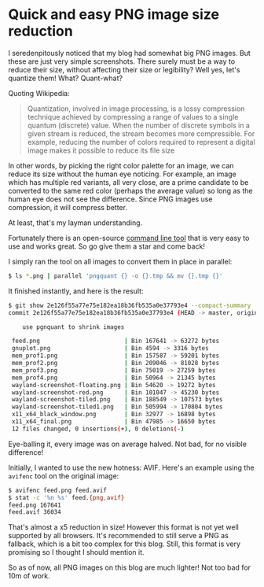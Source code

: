 # Quick and easy PNG image size reduction

I seredenpitously noticed that my blog had somewhat big PNG images. But these are just very simple screenshots. There surely must be a way to reduce their size, without affecting their size or legibility?
Well yes, let's quantize them!
What? Quant-what?

Quoting Wikipedia:

> Quantization, involved in image processing, is a lossy compression technique achieved by compressing a range of values to a single quantum (discrete) value. When the number of discrete symbols in a given stream is reduced, the stream becomes more compressible. For example, reducing the number of colors required to represent a digital image makes it possible to reduce its file size

In other words, by picking the right color palette for an image, we can reduce its size without the human eye noticing. For example, an image which has multiple red variants, all very close, are a prime candidate to be converted to the same red color (perhaps the average value) so long as the human eye does not see the difference. Since PNG images use compression, it will compress better.

At least, that's my layman understanding.

Fortunately there is an open-source [command line tool](https://github.com/kornelski/pngquant) that is very easy to use and works great. So go give them a star and come back!

I simply ran the tool on all images to convert them in place in parallel:

```sh
$ ls *.png | parallel 'pngquant {} -o {}.tmp && mv {}.tmp {}'
```

It finished instantly, and here is the result:

```sh
$ git show 2e126f55a77e75e182ea18b36fb535a0e37793e4 --compact-summary
commit 2e126f55a77e75e182ea18b36fb535a0e37793e4 (HEAD -> master, origin/master, origin/HEAD)

    use pgnquant to shrink images

 feed.png                        | Bin 167641 -> 63272 bytes
 gnuplot.png                     | Bin 4594 -> 3316 bytes
 mem_prof1.png                   | Bin 157587 -> 59201 bytes
 mem_prof2.png                   | Bin 209046 -> 81028 bytes
 mem_prof3.png                   | Bin 75019 -> 27259 bytes
 mem_prof4.png                   | Bin 50964 -> 21345 bytes
 wayland-screenshot-floating.png | Bin 54620 -> 19272 bytes
 wayland-screenshot-red.png      | Bin 101047 -> 45230 bytes
 wayland-screenshot-tiled.png    | Bin 188549 -> 107573 bytes
 wayland-screenshot-tiled1.png   | Bin 505994 -> 170804 bytes
 x11_x64_black_window.png        | Bin 32977 -> 16898 bytes
 x11_x64_final.png               | Bin 47985 -> 16650 bytes
 12 files changed, 0 insertions(+), 0 deletions(-)
```

Eye-balling it, every image was on average halved. Not bad, for no visible difference!

Initially, I wanted to use the new hotness: AVIF. Here's an example using the `avifenc` tool on the original image:

```sh
$ avifenc feed.png feed.avif
$ stat -c '%n %s' feed.{png,avif}
feed.png 167641
feed.avif 36034
```

That's almost a x5 reduction in size! However this format is not yet well supported by all browsers. It's recommended to still serve a PNG as fallback, which is a bit too complex for this blog. Still, this format is very promising so I thought I should mention it.


So as of now, all PNG images on this blog are much lighter! Not too bad for 10m of work.

